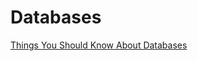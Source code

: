 # Databases

[Things You Should Know About Databases](https://architecturenotes.co/things-you-should-know-about-databases/)